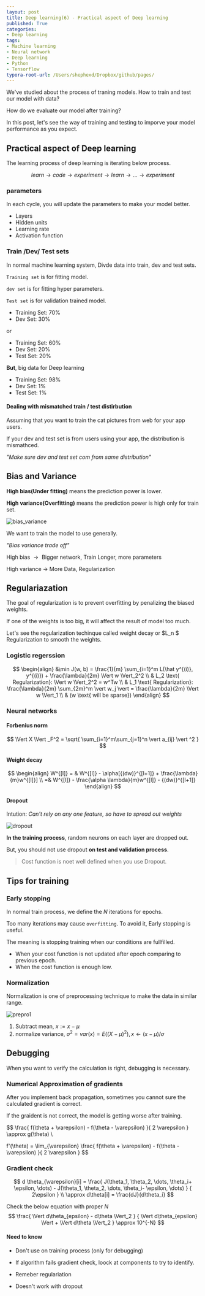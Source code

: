 ```yaml
---
layout: post
title: Deep learning(6) - Practical aspect of Deep learning
published: True
categories:
- Deep learning
tags:
- Machine learning
- Neural network
- Deep learning
- Python
- Tensorflow
typora-root-url: /Users/shephexd/Dropbox/github/pages/
---
```




We've studied about the process of traning models. How to train and test our model with data?

How do we evaluate our model after training?

In this post, let's see the way of training and testing to imporve your model performance as you expect.



<!--more-->



## Practical aspect of Deep learning



The learning process of deep learning is iterating below process.


$$
learn \rightarrow code \rightarrow experiment \rightarrow learn \rightarrow \dots \rightarrow experiment
$$




### parameters

In each cycle, you will update the parameters to make your model better.



- Layers
- Hidden units
- Learning rate
- Activation function





### Train /Dev/ Test sets



In normal machine learning system, Divde data into train, dev and test sets.

`Training set` is for fitting model. 

`dev set` is for fitting hyper parameters. 

`Test set` is for validation trained model.



- Training Set: 70%
- Dev Set: 30%

or 

- Training Set: 60%
- Dev Set: 20%
- Test Set: 20%



**But**, big data for Deep learning

- Training Set: 98%
- Dev Set: 1%
- Test Set: 1%



#### Dealing with mismatched train / test distirbution

Assuming that you want to train the cat pictures from web for your app users.

If your dev and test set is from users using your app, the distribution is mismathced.



*"Make sure dev and test set com from same distribution"*



## Bias and Variance



**High bias(Under fitting)** means the prediction power is lower.

**High variance(Overfitting)** means the prediction power is high only for train set.



![bias_variance](/assets/post_images/DeepLearning/bias_variance.png)



We want to train the model to use generally.



*"Bias variance trade off"*



High bias $\rightarrow​$ Bigger network, Train Longer, more parameters

High variance $\rightarrow$ More Data, Regularization





## Regulariazation

The goal of regularization is to prevent overfitting by penalizing the biased weights.

If one of the weights is too big, it will affect the result of model too much.

Let's see the regularization techinque called weight decay or $L_n $ Regularization to smooth the weights.



### Logistic regerssion


$$
\begin{align}
&\min J(w, b) = \frac{1}{m} \sum_{i=1}^m L(\hat y^{(i)}, y^{(i)}) + \frac{\lambda}{2m} \Vert w \Vert_2^2 \\
& L_2 \text{ Regularization}: \Vert w \Vert_2^2 = w^Tw \\
& L_1 \text{ Regularization}: \frac{\lambda}{2m} \sum_{2m}^m \vert w_j \vert = \frac{\lambda}{2m} \Vert w \Vert_1 \\
& (w \text{ will be sparse})
\end{align}
$$




### Neural networks



#### Forbenius norm


$$
\Vert X \Vert _F^2 = \sqrt{
    \sum_{i=1}^m\sum_{j=1}^n \vert a_{ij} \vert ^2 
}
$$


#### Weight decay


$$
\begin{align}
W^{[l]} = & W^{[l]} - \alpha[{(dw)}^{[l+1]} + \frac{\lambda}{m}w^{[l]}] \\
=& W^{[l]} - \frac{\alpha \lambda}{m}w^{[l]} - {(dw)}^{[l+1]}
\end{align}
$$




#### Dropout

Intution: *Can't rely on any one feature, so have to spread out weights*



![dropout](/assets/post_images/DeepLearning/dropout.png)





**In the training process**, random neurons on each layer are dropped out.

But, you should not use dropout **on test and validation process**.



> Cost function is noet well defined when you use Dropout.



## Tips for training



### Early stopping

In normal train process, we define the $N$ iterations for epochs.

Too many iterations may cause `overfitting`. To avoid it, Early stopping is useful.

The meaning is stopping training when our conditions are fullfilled.



- When your cost function is not updated after epoch comparing to previous epoch.
- When the cost function is enough low.



### Normalization

Normalization is one of preprocessing technique to make the data in similar range.



![prepro1](/assets/post_images/DeepLearning/prepro1.jpeg)





1. Subtract mean, $x := x - \mu​$
2. normalize variance, $\sigma^2 = var(x) = E((X - \mu)^2), x \leftarrow (x - \mu) / \sigma$





## Debugging

When you want to verify the calculation is right, debugging is necessary.



### Numerical Approximation of gradients



After you implement back propagation, sometimes you cannot sure the calculated gradient is correct.

If the graident is not correct, the model is getting worse after training.




$$
\frac{
    f(\theta + \varepsilon) - f(\theta - \varepsilon)
}{
    2 \varepsilon
}
\approx g(\theta) \\

f'(\theta) = 
\lim_{\varepsilon}
\frac{
    f(\theta + \varepsilon) - f(\theta - \varepsilon)
}{
    2 \varepsilon
}
$$


### Gradient check


$$
d \theta_{\varepsilon}[i] = \frac{
    J(\theta_1, \theta_2, \dots, \theta_i+ \epsilon, \dots) -
    J(\theta_1, \theta_2, \dots, \theta_i- \epsilon, \dots)
}
{
    2\epsilon
} \\
\approx d\theta[i] = \frac{dJ}{d\theta_i}
$$




Check the below equation with proper $N$
$$
\frac{
    \Vert d\theta_{epsilon} - d\theta \Vert_2
}
{
    \Vert d\theta_{epsilon} \Vert + \Vert d\theta \Vert_2
}
\approx 10^{-N}
$$


#### Need to know

- Don't use on training process (only for debugging)
- If algorithm fails gradient check, loock at components to try to identify.

- Remeber regulariation
- Doesn't work with dropout





[^1]:	https://www.coursera.org/learn/neural-networks-deep-learning?specialization=deep-learning	"Deep learning[Coursera]"

[^2]: http://cs231n.stanford.edu/	"Stanford CS231n"

